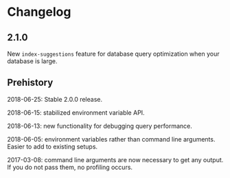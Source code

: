 # Changelog

## 2.1.0

New `index-suggestions` feature for database query optimization when your database is large.

## Prehistory

2018-06-25: Stable 2.0.0 release.

2018-06-15: stabilized environment variable API.

2018-06-13: new functionality for debugging query performance.

2018-06-05: environment variables rather than command line arguments. Easier to add to existing setups.

2017-03-08: command line arguments are now necessary to get any output. If you do not pass them, no profiling occurs.


